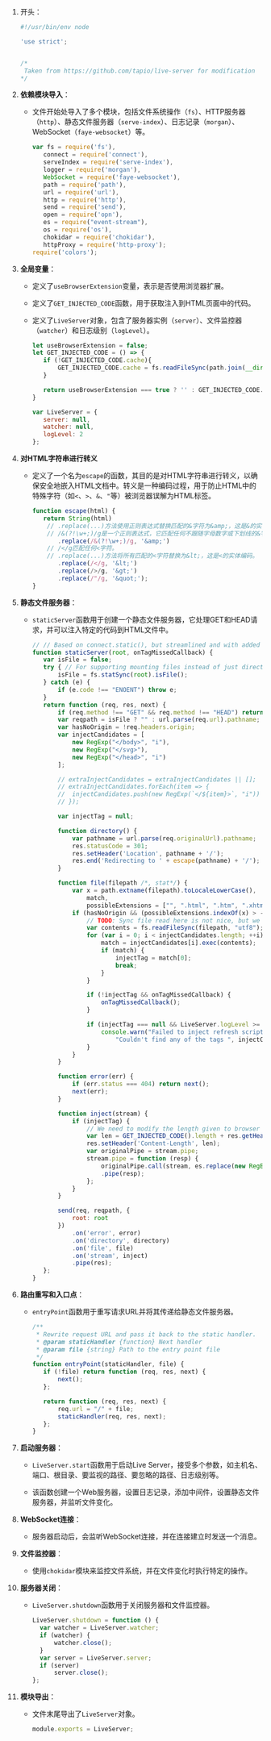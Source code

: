 1. 开头：

   ```javascript
   #!/usr/bin/env node
   
   'use strict';
   
   
   /*
   	Taken from https://github.com/tapio/live-server for modification
   */
   ```

   

2. **依赖模块导入**：

   - 文件开始处导入了多个模块，包括文件系统操作（`fs`）、HTTP服务器（`http`）、静态文件服务器（`serve-index`）、日志记录（`morgan`）、WebSocket（`faye-websocket`）等。

     ```javascript
     var fs = require('fs'),
     	connect = require('connect'),
     	serveIndex = require('serve-index'),
     	logger = require('morgan'),
     	WebSocket = require('faye-websocket'),
     	path = require('path'),
     	url = require('url'),
     	http = require('http'),
     	send = require('send'),
     	open = require('opn'),
     	es = require("event-stream"),
     	os = require('os'),
     	chokidar = require('chokidar'),
     	httpProxy = require('http-proxy');
     require('colors');
     ```

     

3. **全局变量**：

   - 定义了`useBrowserExtension`变量，表示是否使用浏览器扩展。

   - 定义了`GET_INJECTED_CODE`函数，用于获取注入到HTML页面中的代码。

   - 定义了`LiveServer`对象，包含了服务器实例（`server`）、文件监控器（`watcher`）和日志级别（`logLevel`）。

     ```javascript
     let useBrowserExtension = false;
     let GET_INJECTED_CODE = () => {
     	if (!GET_INJECTED_CODE.cache){
     		GET_INJECTED_CODE.cache = fs.readFileSync(path.join(__dirname, "injected.html"), "utf8");
     	}
     
     	return useBrowserExtension === true ? '' : GET_INJECTED_CODE.cache;
     }
     
     var LiveServer = {
     	server: null,
     	watcher: null,
     	logLevel: 2
     };
     ```

4. **对HTML字符串进行转义**

   - 定义了一个名为`escape`的函数，其目的是对HTML字符串进行转义，以确保安全地嵌入HTML文档中。转义是一种编码过程，用于防止HTML中的特殊字符（如`<`、`>`、`&`、`"`等）被浏览器误解为HTML标签。

     ```javascript
     function escape(html) {
     	return String(html)
         // .replace(...)方法使用正则表达式替换匹配的&字符为&amp;，这是&的实体编码。
         // /&(?!\w+;)/g是一个正则表达式，它匹配任何不跟随字母数字或下划线的&字符。
     		.replace(/&(?!\w+;)/g, '&amp;')
         // /</g匹配任何<字符。
         // .replace(...)方法将所有匹配的<字符替换为&lt;，这是<的实体编码。
     		.replace(/</g, '&lt;')
     		.replace(/>/g, '&gt;')
     		.replace(/"/g, '&quot;');
     }
     ```

     

5. **静态文件服务器**：

   - `staticServer`函数用于创建一个静态文件服务器，它处理GET和HEAD请求，并可以注入特定的代码到HTML文件中。

     ```javascript
     // // Based on connect.static(), but streamlined and with added code injecter
     function staticServer(root, onTagMissedCallback) {
     	var isFile = false;
     	try { // For supporting mounting files instead of just directories
     		isFile = fs.statSync(root).isFile();
     	} catch (e) {
     		if (e.code !== "ENOENT") throw e;
     	}
     	return function (req, res, next) {
     		if (req.method !== "GET" && req.method !== "HEAD") return next();
     		var reqpath = isFile ? "" : url.parse(req.url).pathname;
     		var hasNoOrigin = !req.headers.origin;
     		var injectCandidates = [
     			new RegExp("</body>", "i"),
     			new RegExp("</svg>"),
     			new RegExp("</head>", "i")
     		];
     
     		// extraInjectCandidates = extraInjectCandidates || [];
     		// extraInjectCandidates.forEach(item => {
     		// 	injectCandidates.push(new RegExp(`</${item}>`, "i"))
     		// });
     
     		var injectTag = null;
     
     		function directory() {
     			var pathname = url.parse(req.originalUrl).pathname;
     			res.statusCode = 301;
     			res.setHeader('Location', pathname + '/');
     			res.end('Redirecting to ' + escape(pathname) + '/');
     		}
     
     		function file(filepath /*, stat*/) {
     			var x = path.extname(filepath).toLocaleLowerCase(),
     				match,
     				possibleExtensions = ["", ".html", ".htm", ".xhtml", ".php", ".svg"];
     			if (hasNoOrigin && (possibleExtensions.indexOf(x) > -1)) {
     				// TODO: Sync file read here is not nice, but we need to determine if the html should be injected or not
     				var contents = fs.readFileSync(filepath, "utf8");
     				for (var i = 0; i < injectCandidates.length; ++i) {
     					match = injectCandidates[i].exec(contents);
     					if (match) {
     						injectTag = match[0];
     						break;
     					}
     				}
     
     				if (!injectTag && onTagMissedCallback) {
     					onTagMissedCallback();
     				}
     
     				if (injectTag === null && LiveServer.logLevel >= 3) {
     					console.warn("Failed to inject refresh script!".yellow,
     						"Couldn't find any of the tags ", injectCandidates, "from", filepath);
     				}
     			}
     		}
     
     		function error(err) {
     			if (err.status === 404) return next();
     			next(err);
     		}
     
     		function inject(stream) {
     			if (injectTag) {
     				// We need to modify the length given to browser
     				var len = GET_INJECTED_CODE().length + res.getHeader('Content-Length');
     				res.setHeader('Content-Length', len);
     				var originalPipe = stream.pipe;
     				stream.pipe = function (resp) {
     					originalPipe.call(stream, es.replace(new RegExp(injectTag, "i"), GET_INJECTED_CODE() + injectTag))
     					.pipe(resp);
     				};
     			}
     		}
     
     		send(req, reqpath, {
     			root: root
     		})
     			.on('error', error)
     			.on('directory', directory)
     			.on('file', file)
     			.on('stream', inject)
     			.pipe(res);
     	};
     }
     ```

     

6. **路由重写和入口点**：

   - `entryPoint`函数用于重写请求URL并将其传递给静态文件服务器。

     ```javascript
     /**
      * Rewrite request URL and pass it back to the static handler.
      * @param staticHandler {function} Next handler
      * @param file {string} Path to the entry point file
      */
     function entryPoint(staticHandler, file) {
     	if (!file) return function (req, res, next) {
     		next();
     	};
     
     	return function (req, res, next) {
     		req.url = "/" + file;
     		staticHandler(req, res, next);
     	};
     }
     ```

     

7. **启动服务器**：

   - `LiveServer.start`函数用于启动Live Server，接受多个参数，如主机名、端口、根目录、要监视的路径、要忽略的路径、日志级别等。

   - 该函数创建一个Web服务器，设置日志记录，添加中间件，设置静态文件服务器，并监听文件变化。

     

8. **WebSocket连接**：

   - 服务器启动后，会监听WebSocket连接，并在连接建立时发送一个消息。

     

9. **文件监控器**：

   - 使用`chokidar`模块来监控文件系统，并在文件变化时执行特定的操作。

     

10. **服务器关闭**：

    - `LiveServer.shutdown`函数用于关闭服务器和文件监控器。

      ```javascript
      LiveServer.shutdown = function () {
      	var watcher = LiveServer.watcher;
      	if (watcher) {
      		watcher.close();
      	}
      	var server = LiveServer.server;
      	if (server)
      		server.close();
      };
      
      ```

      

11. **模块导出**：

    - 文件末尾导出了`LiveServer`对象。

      ```javascript
      module.exports = LiveServer;
      ```

      